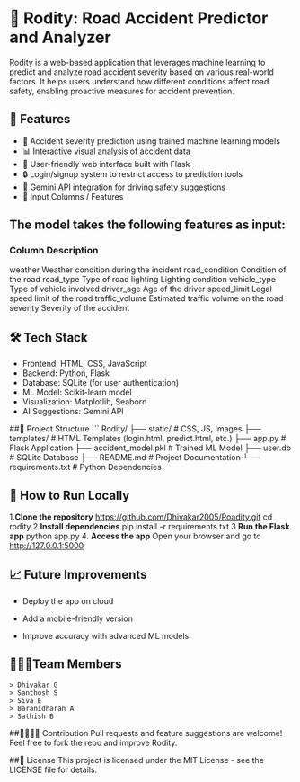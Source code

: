 # 🚦 Rodity: Road Accident Predictor and Analyzer
Rodity is a web-based application that leverages machine learning to predict and analyze road accident severity based on various real-world factors. It helps users understand how different conditions affect road safety, enabling proactive measures for accident prevention.

## 🧠 Features
- 🚗 Accident severity prediction using trained machine learning models
- 📊 Interactive visual analysis of accident data
- 🧾 User-friendly web interface built with Flask
- 🔒 Login/signup system to restrict access to prediction tools
- 🤖 Gemini API integration for driving safety suggestions
- 🧾 Input Columns / Features
 
## The model takes the following features as input:

### Column	Description
weather	Weather condition during the incident
road_condition	Condition of the road
road_type	Type of road
lighting	Lighting condition
vehicle_type	Type of vehicle involved
driver_age	Age of the driver
speed_limit	Legal speed limit of the road
traffic_volume	Estimated traffic volume on the road
severity	Severity of the accident

## 🛠️ Tech Stack
- Frontend: HTML, CSS, JavaScript
- Backend: Python, Flask
- Database: SQLite (for user authentication)
- ML Model: Scikit-learn model
- Visualization: Matplotlib, Seaborn
- AI Suggestions: Gemini API

##📁 Project Structure
    ```
   Rodity/
   ├── static/ # CSS, JS, Images
   ├── templates/ # HTML Templates (login.html, predict.html, etc.)
   ├── app.py # Flask Application
   ├── accident_model.pkl # Trained ML Model
   ├── user.db # SQLite Database
   ├── README.md # Project Documentation
   └── requirements.txt # Python Dependencies
## 🚀 How to Run Locally
1.**Clone the repository**
https://github.com/Dhivakar2005/Roadity.git
cd rodity
2.**Install dependencies**
 pip install -r requirements.txt
3.**Run the Flask app**
python app.py
4. **Access the app**
Open your browser and go to http://127.0.0.1:5000
## 📈 Future Improvements
- Deploy the app on cloud

- Add a mobile-friendly version

- Improve accuracy with advanced ML models

## 👨🏻‍💻Team Members
    > Dhivakar G
    > Santhosh S
    > Siva E
    > Baranidharan A
    > Sathish B
##🫱🏻‍🫲🏻 Contribution
Pull requests and feature suggestions are welcome! Feel free to fork the repo and improve Rodity.

##📄 License
This project is licensed under the MIT License - see the LICENSE file for details.
